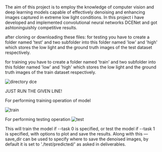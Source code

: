 The aim of this project is to employ the knowledge of computer vision and deep learning models capable of effectively denoising and enhancing images captured in extreme low light conditions. In this project i have developed and implemented convolutional neural networks DCENet and got ashtoninguishly competitive results.

after cloning or downloading these files:
for testing you have to create a folder named 'test' and two subfolder into this folder named 'low' and 'high' which stores the low light and the ground truth images of the test dataset respectively.

for training you have to create a folder named 'train' and two subfolder into this folder named 'low' and 'high' which stores the low light and the ground truth images of the train dataset respectively.

![directory dce](https://github.com/pukhraj102/low-light-image-denoising/assets/127439548/a49ba005-5376-4ece-83da-715e21e1cc36)



JUST RUN THE GIVEN LINE!

For performing training operation  of model

![train](https://github.com/pukhraj102/low-light-image-denoising/assets/127439548/fffd3fe9-cb97-4f3b-b25b-3e309aa5c92d)


For performing testing operation
![test](https://github.com/pukhraj102/low-light-image-denoising/assets/127439548/b313fe61-709e-4915-9f98-c2100e1b1933)


This will train the model if --task 0 is specified, or test the model if --task 1 is specified, with options to plot and save the results.
Along with this —save_dir can be used to specify where to save the denoised images, by default it is set to './test/predicted/' as asked in deliverables.
